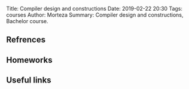 Title: Compiler design and constructions
Date: 2019-02-22 20:30
Tags: courses
Author: Morteza
Summary: Compiler design and constructions, Bachelor course.


## Refrences

## Homeworks

## Useful links

